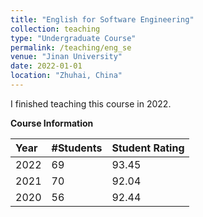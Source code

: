 ```yaml
---
title: "English for Software Engineering"
collection: teaching
type: "Undergraduate Course"
permalink: /teaching/eng_se
venue: "Jinan University"
date: 2022-01-01
location: "Zhuhai, China"
---
```


I finished teaching this course in 2022.

**Course Information**

| Year    | #Students | Student Rating  |
|:--------|:----------|:----------------|
| 2022    | 69        | 93.45           |
| 2021    | 70        | 92.04           |
| 2020    | 56        | 92.44           |
